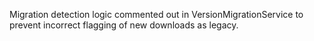 Migration detection logic commented out in VersionMigrationService to prevent incorrect flagging of new downloads as legacy.